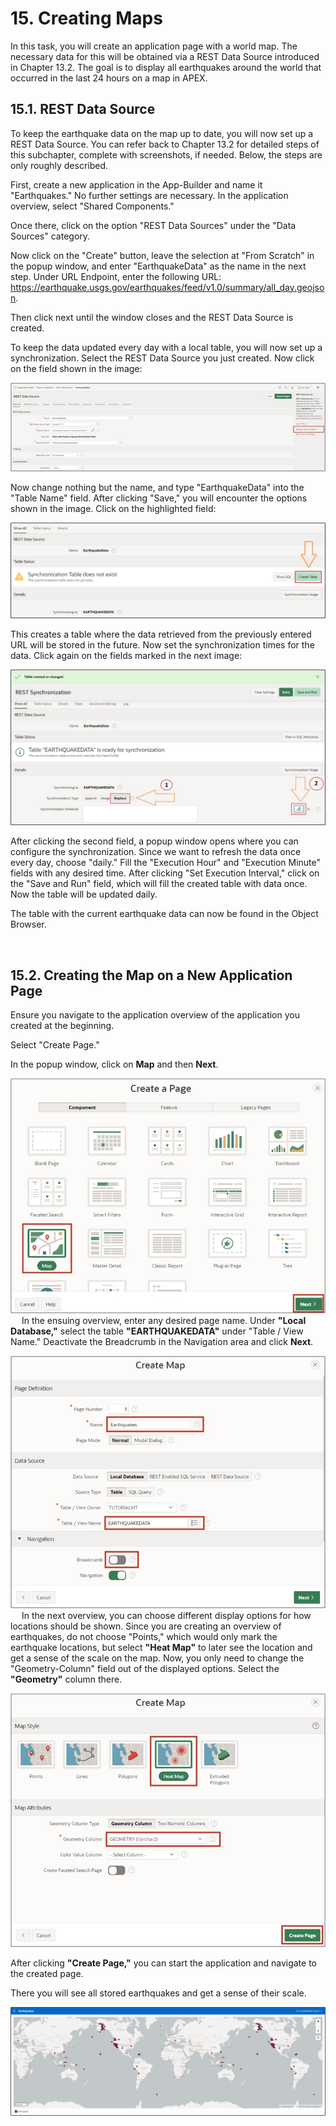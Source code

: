 # 15. Creating Maps 
In this task, you will create an application page with a world map. The necessary data for this will be obtained via a REST Data Source introduced in Chapter 13.2. The goal is to display all earthquakes around the world that occurred in the last 24 hours on a map in APEX.

## 15.1. REST Data Source 
To keep the earthquake data on the map up to date, you will now set up a REST Data Source. You can refer back to Chapter 13.2 for detailed steps of this subchapter, complete with screenshots, if needed. Below, the steps are only roughly described.

First, create a new application in the App-Builder and name it "Earthquakes." No further settings are necessary. In the application overview, select "Shared Components."

Once there, click on the option "REST Data Sources" under the "Data Sources" category.

Now click on the "Create" button, leave the selection at "From Scratch" in the popup window, and enter "EarthquakeData" as the name in the next step. Under URL Endpoint, enter the following URL: https://earthquake.usgs.gov/earthquakes/feed/v1.0/summary/all_day.geojson.

Then click next until the window closes and the REST Data Source is created.

To keep the data updated every day with a local table, you will now set up a synchronization. Select the REST Data Source you just created. Now click on the field shown in the image:

![](../../assets/Chapter-15/Karten_01.jpg)

Now change nothing but the name, and type "EarthquakeData" into the "Table Name" field. After clicking "Save," you will encounter the options shown in the image. Click on the highlighted field:

![](../../assets/Chapter-15/Karten_02.jpg)

This creates a table where the data retrieved from the previously entered URL will be stored in the future. Now set the synchronization times for the data. Click again on the fields marked in the next image:

![](../../assets/Chapter-15/Karten_03.jpg)

After clicking the second field, a popup window opens where you can configure the synchronization. Since we want to refresh the data once every day, choose "daily." Fill the "Execution Hour" and "Execution Minute" fields with any desired time. After clicking "Set Execution Interval," click on the "Save and Run" field, which will fill the created table with data once. Now the table will be updated daily.

The table with the current earthquake data can now be found in the Object Browser.

 
## 15.2. Creating the Map on a New Application Page
Ensure you navigate to the application overview of the application you created at the beginning.

Select "Create Page."

In the popup window, click on **Map** and then **Next**. 

![](../../assets/Chapter-15/Karten_04.jpg)
 
In the ensuing overview, enter any desired page name. Under **"Local Database,"** select the table **"EARTHQUAKEDATA"** under "Table / View Name." Deactivate the Breadcrumb in the Navigation area and click **Next**. 

![](../../assets/Chapter-15/Karten_05.jpg) 
 
In the next overview, you can choose different display options for how locations should be shown. Since you are creating an overview of earthquakes, do not choose "Points," which would only mark the earthquake locations, but select **"Heat Map"** to later see the location and get a sense of the scale on the map. Now, you only need to change the "Geometry-Column" field out of the displayed options. Select the **"Geometry"** column there.

![](../../assets/Chapter-15/Karten_06.jpg) 

After clicking **"Create Page,"** you can start the application and navigate to the created page.

There you will see all stored earthquakes and get a sense of their scale.

![](../../assets/Chapter-15/Karten_07.jpg)